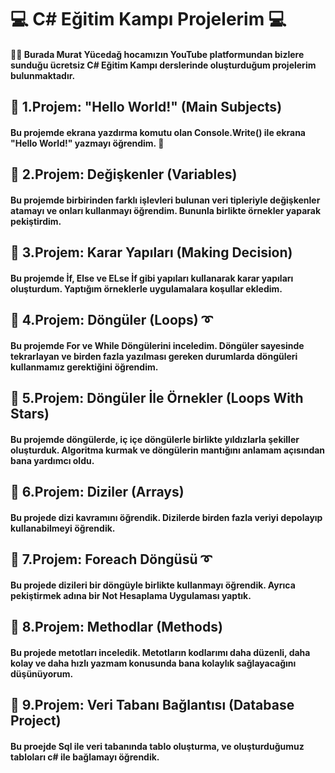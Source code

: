 # **💻 C# Eğitim Kampı Projelerim 💻**
#### 🏹🏹 Burada Murat Yücedağ hocamızın YouTube platformundan bizlere sunduğu ücretsiz C# Eğitim Kampı derslerinde oluşturduğum projelerim bulunmaktadır. 

## 🎯 1.Projem: "Hello World!" (Main Subjects)
#### Bu projemde ekrana yazdırma komutu olan Console.Write() ile ekrana "Hello World!" yazmayı öğrendim. 🎉

## 🎯 2.Projem: Değişkenler (Variables)
#### Bu projemde birbirinden farklı işlevleri bulunan veri tipleriyle değişkenler atamayı ve onları kullanmayı öğrendim. Bununla birlikte örnekler yaparak pekiştirdim.

## 🎯 3.Projem: Karar Yapıları (Making Decision)
#### Bu projemde İf, Else ve ELse İf gibi yapıları kullanarak karar yapıları oluşturdum. Yaptığım örneklerle uygulamalara koşullar ekledim.

## 🎯 4.Projem: Döngüler (Loops) ➰
#### Bu projemde For ve While Döngülerini inceledim. Döngüler sayesinde tekrarlayan ve birden fazla yazılması gereken durumlarda döngüleri kullanmamız gerektiğini öğrendim.

## 🎯 5.Projem: Döngüler İle Örnekler (Loops With Stars)
#### Bu projemde döngülerde, iç içe döngülerle birlikte yıldızlarla şekiller oluşturduk. Algoritma kurmak ve döngülerin mantığını anlamam açısından bana yardımcı oldu.

## 🎯 6.Projem: Diziler (Arrays)
#### Bu projede dizi kavramını öğrendik. Dizilerde birden fazla veriyi depolayıp kullanabilmeyi öğrendik.

## 🎯 7.Projem: Foreach Döngüsü ➰
#### Bu projede dizileri bir döngüyle birlikte kullanmayı öğrendik. Ayrıca pekiştirmek adına bir Not Hesaplama Uygulaması yaptık. 

## 🎯 8.Projem: Methodlar (Methods)
#### Bu projede metotları inceledik. Metotların kodlarımı daha düzenli, daha kolay ve daha hızlı yazmam konusunda bana kolaylık sağlayacağını düşünüyorum.

## 🎯 9.Projem: Veri Tabanı Bağlantısı (Database Project)
#### Bu proejde Sql ile veri tabanında tablo oluşturma, ve oluşturduğumuz tabloları c# ile bağlamayı öğrendik.

